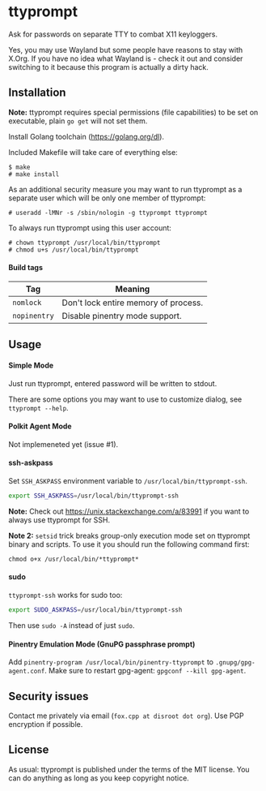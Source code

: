ttyprompt
==========================

Ask for passwords on separate TTY to combat X11 keyloggers.

Yes, you may use Wayland but some people have reasons to stay with X.Org.
If you have no idea what Wayland is - check it out and consider switching to it
because this program is actually a dirty hack.

Installation
--------------

**Note:** ttyprompt requires special permissions (file capabilities) to be set
on executable, plain `go get` will not set them.

Install Golang toolchain (https://golang.org/dl).

Included Makefile will take care of everything else:
```
$ make
# make install
```

As an additional security measure you may want to run ttyprompt as a separate
user which will be only one member of ttyprompt:
```
# useradd -lMNr -s /sbin/nologin -g ttyprompt ttyprompt
```
To always run ttyprompt using this user account:
```
# chown ttyprompt /usr/local/bin/ttyprompt
# chmod u+s /usr/local/bin/ttyprompt
```

#### Build tags

| Tag           | Meaning                              |
| ------------- | ------------------------------------ |
| `nomlock`     | Don't lock entire memory of process. |
| `nopinentry`  | Disable pinentry mode support.       |

Usage
--------------

#### Simple Mode

Just run ttyprompt, entered password will be written to stdout.

There are some options you may want to use to customize dialog, see 
`ttyprompt --help`.

#### Polkit Agent Mode 

Not implemeneted yet (issue #1).

#### ssh-askpass

Set `SSH_ASKPASS` environment variable to `/usr/local/bin/ttyprompt-ssh`.
```sh
export SSH_ASKPASS=/usr/local/bin/ttyprompt-ssh
```

**Note:** Check out https://unix.stackexchange.com/a/83991 if you want to
always use ttyprompt for SSH.

**Note 2:** `setsid` trick breaks group-only execution mode set on ttyprompt
binary and scripts. To use it you should run the following command first:
```
chmod o+x /usr/local/bin/*ttyprompt*
```


#### sudo

`ttyprompt-ssh` works for sudo too:
```sh
export SUDO_ASKPASS=/usr/local/bin/ttyprompt-ssh
```

Then use `sudo -A` instead of just `sudo`.


#### Pinentry Emulation Mode (GnuPG passphrase prompt)

Add `pinentry-program /usr/local/bin/pinentry-ttyprompt` to 
`.gnupg/gpg-agent.conf`. Make sure to restart gpg-agent: 
`gpgconf --kill gpg-agent`.

Security issues
-----------------

Contact me privately via email (`fox.cpp at disroot dot org`). Use PGP
encryption if possible.

License
---------

As usual: ttyprompt is published under the terms of the MIT license. You can do
anything as long as you keep copyright notice.

